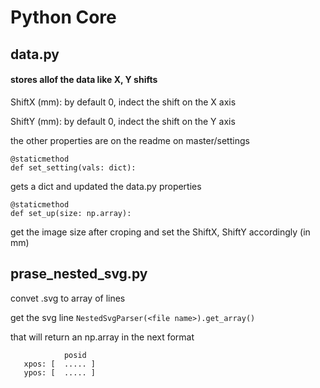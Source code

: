 # Python Core
## data.py

#### stores allof the data like X, Y shifts 

ShiftX (mm): by default 0,
indect the shift on the X axis

ShiftY (mm): by default 0,
indect the shift on the Y axis

the other properties are on the readme on master/settings

    @staticmethod 
    def set_setting(vals: dict):

gets a dict and updated the data.py properties 


    @staticmethod
    def set_up(size: np.array):
    
get the image size after croping and 
set the ShiftX, ShiftY accordingly (in mm)

## prase_nested_svg.py

convet .svg to array of lines 

get the svg line
`NestedSvgParser(<file name>).get_array()`

that will return an np.array in the next  format 

                posid
       xpos: [  ..... ]
       ypos: [  ..... ]
       


